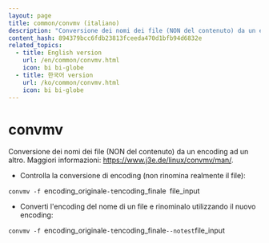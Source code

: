 ```yaml
---
layout: page
title: common/convmv (italiano)
description: "Conversione dei nomi dei file (NON del contenuto) da un encoding ad un altro."
content_hash: 894379bcc6fdb23813fceeda470d1bfb94d6832e
related_topics:
  - title: English version
    url: /en/common/convmv.html
    icon: bi bi-globe
  - title: 한국어 version
    url: /ko/common/convmv.html
    icon: bi bi-globe
---
```

# convmv

Conversione dei nomi dei file (NON del contenuto) da un encoding ad un altro.
Maggiori informazioni: <https://www.j3e.de/linux/convmv/man/>.

- Controlla la conversione di encoding (non rinomina realmente il file):

`convmv -f `<span class="tldr-var badge badge-pill bg-dark-lm bg-white-dm text-white-lm text-dark-dm font-weight-bold">encoding_originale</span>` -t `<span class="tldr-var badge badge-pill bg-dark-lm bg-white-dm text-white-lm text-dark-dm font-weight-bold">encoding_finale</span>` `<span class="tldr-var badge badge-pill bg-dark-lm bg-white-dm text-white-lm text-dark-dm font-weight-bold">file_input</span>

- Converti l'encoding del nome di un file e rinominalo utilizzando il nuovo encoding:

`convmv -f `<span class="tldr-var badge badge-pill bg-dark-lm bg-white-dm text-white-lm text-dark-dm font-weight-bold">encoding_originale</span>` -t `<span class="tldr-var badge badge-pill bg-dark-lm bg-white-dm text-white-lm text-dark-dm font-weight-bold">encoding_finale</span>` --notest `<span class="tldr-var badge badge-pill bg-dark-lm bg-white-dm text-white-lm text-dark-dm font-weight-bold">file_input</span>
